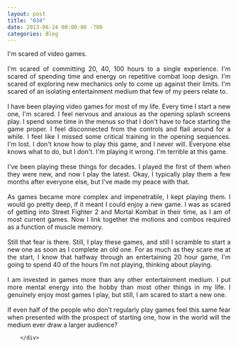 ```yaml
---
layout: post
title: "034"
date: 2013-06-24 00:00:00 -700
categories: Blog
---
```


<div class="blog-content">
				<div class="paragraph" style="text-align:justify;">I'm scared of video games. <br><span style=""></span><br><span style=""></span>I'm scared of committing 20, 40, 100 hours to a single experience. I'm scared of spending time and energy on repetitive combat loop design. I'm scared of exploring new mechanics only to come up against their limits. I'm scared of an isolating entertainment medium that few of my peers relate to. <br><span style=""></span><br><span style=""></span>I have been playing video games for most of my life. Every time I start a new one, I'm scared. I feel nervous and anxious as the opening splash screens play. I spend some time in the menus so that I don't have to face starting the game proper. I feel disconnected from the controls and flail around for a while. I feel like I missed some critical training in the opening sequences. I'm lost. I don't know how to play this game, and I never will. Everyone else knows what to do, but I don't. I'm playing it wrong. I'm terrible at this game.<br><span style=""></span><br><span style=""></span>I've been playing these things for decades. I played the first of them when they were new, and now I play the latest. Okay, I typically play them a few months after everyone else, but I've made my peace with that. <br><span style=""></span><br><span style=""></span>As games became more complex and impenetrable, I kept playing them. I would go pretty deep, if it meant I could enjoy a new game. I was as scared of getting into Street Fighter 2 and Mortal Kombat in their time, as I am of most current games. Now I link together the motions and combos required as a function of muscle memory.<br><span style=""></span><br><span style=""></span>Still that fear is there. Still, I play these games, and still I scramble to start a new one as soon as I complete an old one. For as much as they scare me at the start, I know that halfway through an entertaining 20 hour game, I'm going to spend 40 of the hours I&rsquo;m not playing, thinking about playing.<br><span style=""></span><br><span style=""></span>I am invested in games more than any other entertainment medium. I put more mental energy into the hobby than most other things in my life. I genuinely enjoy most games I play, but still, I am scared to start a new one. <br><span style=""></span><br><span style=""></span>If even half of the people who don&rsquo;t regularly play games feel this same fear when presented with the prospect of starting one, how in the world will the medium ever draw a larger audience?<br></div>

		</div>
        